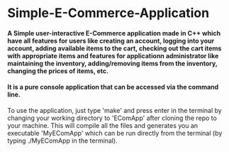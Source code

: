 # Simple-E-Commerce-Application

#### A Simple user-interactive E-Commerce application made in C++ which have all features for users like creating an account, logging into your account, adding available items to the cart, checking out the cart items with appropriate items and features for applicationn administrator like maintaining the inventory, adding/removing items from the inventory, changing the prices of items, etc.

#### It is a pure console application that can be accessed via the command line.


To use the application, just type 'make' and press enter in the terminal by changing your working directory to 'EComApp' after cloning the repo to your machine. This will compile all the files and generates you an executable 'MyEComApp' which  can be run directly from the terminal (by typing ./MyEComApp in the terminal).
